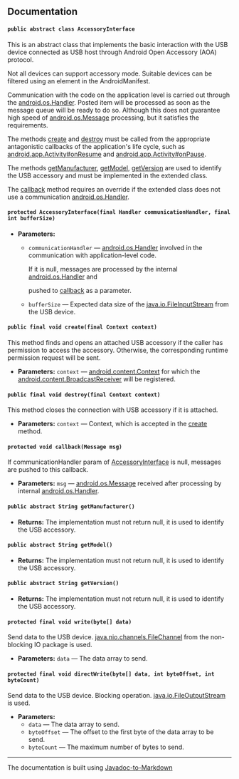 [create]:               /app/src/main/java/com/vldmkr/accessories/AccessoryInterface.java#L130
[destroy]:              /app/src/main/java/com/vldmkr/accessories/AccessoryInterface.java#L146
[getManufacturer]:      /app/src/main/java/com/vldmkr/accessories/AccessoryInterface.java#L169
[getModel]:             /app/src/main/java/com/vldmkr/accessories/AccessoryInterface.java#L174
[getVersion]:           /app/src/main/java/com/vldmkr/accessories/AccessoryInterface.java#L179
[callback]:             /app/src/main/java/com/vldmkr/accessories/AccessoryInterface.java#L158
[AccessoryInterface]:   /app/src/main/java/com/vldmkr/accessories/AccessoryInterface.java#L110

[android.app.Activity#onResume]:      https://developer.android.com/reference/android/app/Activity.html#onResume()
[android.app.Activity#onPause]:       https://developer.android.com/reference/android/app/Activity.html#onPause()
[android.os.Handler]:                 https://developer.android.com/reference/android/os/Handler.html
[android.os.Message]:                 https://developer.android.com/reference/android/os/Message.html
[android.content.Context]:            https://developer.android.com/reference/android/content/Context.html
[android.content.BroadcastReceiver]:  https://developer.android.com/reference/android/content/BroadcastReceiver.html
[java.io.FileInputStream]:            https://developer.android.com/reference/java/io/FileInputStream.html
[java.nio.channels.FileChannel]:      https://developer.android.com/reference/java/nio/channels/FileChannel.html
[java.io.FileOutputStream]:           https://developer.android.com/reference/java/io/FileOutputStream.html

## Documentation

#### `public abstract class AccessoryInterface`

This is an abstract class that implements the basic interaction with the USB device connected as USB host through Android Open Accessory (AOA) protocol.



Not all devices can support accessory mode. Suitable devices can be filtered using an <uses-feature> element in the AndroidManifest.



Communication with the code on the application level is carried out through the [android.os.Handler]. Posted item will be processed as soon as the message queue will be ready to do so. Although this does not guarantee high speed of [android.os.Message] processing, but it satisfies the requirements.



The methods [create] and [destroy] must be called from the appropriate antagonistic callbacks of the application's life cycle, such as [android.app.Activity#onResume] and [android.app.Activity#onPause].



The methods [getManufacturer], [getModel], [getVersion] are used to identify the USB accessory and must be implemented in the extended class.



The [callback] method requires an override if the extended class does not use a communication [android.os.Handler].

#### `protected AccessoryInterface(final Handler communicationHandler, final int bufferSize)`

 * **Parameters:**
   * `communicationHandler` — [android.os.Handler] involved in the communication with application-level code.

     If it is null, messages are processed by the internal [android.os.Handler] and

     pushed to [callback] as a parameter.
   * `bufferSize` — Expected data size of the [java.io.FileInputStream] from the USB device.

#### `public final void create(final Context context)`

This method finds and opens an attached USB accessory if the caller has permission to access the accessory. Otherwise, the corresponding runtime permission request will be sent.

 * **Parameters:** `context` — [android.content.Context] for which the [android.content.BroadcastReceiver] will be registered.

#### `public final void destroy(final Context context)`

This method closes the connection with USB accessory if it is attached.

 * **Parameters:** `context` — Context, which is accepted in the [create] method.

#### `protected void callback(Message msg)`

If communicationHandler param of [AccessoryInterface] is null, messages are pushed to this callback.

 * **Parameters:** `msg` — [android.os.Message] received after processing by internal [android.os.Handler].

#### `public abstract String getManufacturer()`

 * **Returns:** The implementation must not return null, it is used to identify the USB accessory.

#### `public abstract String getModel()`

 * **Returns:** The implementation must not return null, it is used to identify the USB accessory.

#### `public abstract String getVersion()`

 * **Returns:** The implementation must not return null, it is used to identify the USB accessory.

#### `protected final void write(byte[] data)`

Send data to the USB device. [java.nio.channels.FileChannel] from the non-blocking IO package is used.

 * **Parameters:** `data` — The data array to send.

#### `protected final void directWrite(byte[] data, int byteOffset, int byteCount)`

Send data to the USB device. Blocking operation. [java.io.FileOutputStream] is used.

 * **Parameters:**
   * `data` — The data array to send.
   * `byteOffset` — The offset to the first byte of the data array to be send.
   * `byteCount` — The maximum number of bytes to send.
   
---   
The documentation is built using [Javadoc-to-Markdown](https://github.com/delight-im/Javadoc-to-Markdown)
